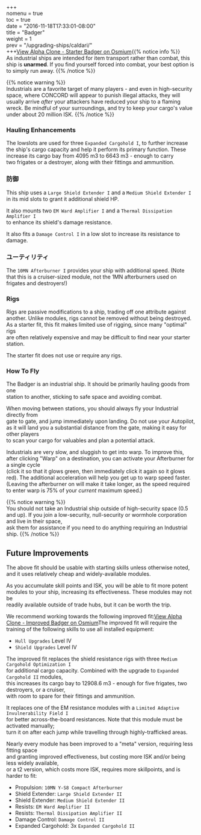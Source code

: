 +++  
nomenu = true  
toc = true  
date = "2016-11-18T17:33:01-08:00"  
title = "Badger"  
weight = 1  
prev = "/upgrading-ships/caldari/"  
+++<object type="image/svg+xml" data="https://o.smium.org/api/convert/118481/svg/118481-alpha-clone---starter-badger.svg?privatetoken=1102763042573123584"><a href="https://o.smium.org/loadout/private/118481/1102763042573123584">View Alpha Clone - Starter Badger on Osmium</a></object>{{% notice info %}}  
As industrial ships are intended for item transport rather than combat, this ship is **unarmed**. If you find yourself forced into combat, your best option is to simply run away. {{% /notice %}}

{{% notice warning %}}  
Industrials are a favorite target of many players - and even in high-security space, where CONCORD will appear to punish illegal attacks, they will usually arrive *after* your attackers have reduced your ship to a flaming wreck. Be mindful of your surroundings, and try to keep your cargo's value under about 20 million ISK. {{% /notice %}}

### Hauling Enhancements

The lowslots are used for three `Expanded Cargohold I`, to further increase  
the ship's cargo capacity and help it perform its primary function. These increase its cargo bay from 4095 m3 to 6643 m3 - enough to carry   
two frigates or a destroyer, along with their fittings and ammunition.

### 防御

This ship uses a `Large Shield Extender I` and a `Medium Shield Extender I`   
in its mid slots to grant it additional shield HP.

It also mounts two `EM Ward Amplifier I` and a `Thermal Dissipation Amplifier I`  
to enhance its shield's damage resistance.

It also fits a `Damage Control I` in a low slot to increase its resistance to damage.

### ユーティリティ

The `10MN Afterburner I` provides your ship with additional speed. (Note  
that this is a cruiser-sized module, not the 1MN afterburners used on frigates and destroyers!)

### Rigs

Rigs are passive modifications to a ship, trading off one attribute against another. Unlike modules, rigs cannot be removed without being destroyed. As a starter fit, this fit makes limited use of rigging, since many "optimal" rigs  
are often relatively expensive and may be difficult to find near your starter station.

The starter fit does not use or require any rigs.

### How To Fly

The Badger is an industrial ship. It should be primarily hauling goods from one  
station to another, sticking to safe space and avoiding combat.

When moving between stations, you should always fly your Industrial directly from  
gate to gate, and jump immediately upon landing. Do not use your Autopilot,  
as it will land you a substantial distance from the gate, making it easy for other players  
to scan your cargo for valuables and plan a potential attack.

Industrials are very slow, and sluggish to get into warp. To improve this,   
after clicking "Warp" on a destination, you can activate your Afterburner for a single cycle   
(click it so that it glows green, then immediately click it again so it glows red). The additional acceleration will help you get up to warp speed faster. (Leaving the afterburner on will make it take longer, as the speed required  
to enter warp is 75% of your *current* maximum speed.)

{{% notice warning %}}  
You should not take an Industrial ship outside of high-security space (0.5 and up). If you join a low-security, null-security or wormhole corporation and live in their space,  
ask them for assistance if you need to do anything requiring an Industrial ship. {{% /notice %}}

## Future Improvements

The above fit should be usable with starting skills unless otherwise noted,  
and it uses relatively cheap and widely-available modules.

As you accumulate skill points and ISK, you will be able to fit more potent  
modules to your ship, increasing its effectiveness. These modules may not be  
readily available outside of trade hubs, but it can be worth the trip.

We recommend working towards the following improved fit:<object type="image/svg+xml" data="https://o.smium.org/api/convert/118483/svg/118483-alpha-clone---improved-badger.svg?privatetoken=1050794835939688448"><a href="https://o.smium.org/loadout/private/118483/1050794835939688448">View Alpha Clone - Improved Badger on Osmium</a></object>The improved fit will require the training of the following skills to use all installed equipment:

* `Hull Upgrades` Level IV
* `Shield Upgrades` Level IV

The improved fit replaces the shield resistance rigs with three `Medium Cargohold Optimization I`  
for additional cargo capacity. Combined with the upgrade to `Expanded Cargohold II` modules,  
this increases its cargo bay to 12908.6 m3 - enough for five frigates, two destroyers, or a cruiser,  
with room to spare for their fittings and ammunition.

It replaces one of the EM resistance modules with a `Limited Adaptive Invulnerability Field I`  
for better across-the-board resistances. Note that this module must be activated manually;  
turn it on after each jump while travelling through highly-trafficked areas.

Nearly every module has been improved to a "meta" version, requiring less fitting space  
and granting improved effectiveness, but costing more ISK and/or being less widely available,  
or a t2 version, which costs more ISK, requires more skillpoints, and is harder to fit:

* Propulsion: `10MN Y-S8 Compact Afterburner`
* Shield Extender: `Large Shield Extender II`
* Shield Extender: `Medium Shield Extender II`
* Resists: `EM Ward Amplifier II`
* Resists: `Thermal Dissipation Amplifier II`
* Damage Control: `Damage Control II`
* Expanded Cargohold: 3x `Expanded Cargohold II`